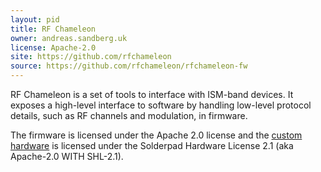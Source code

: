 ```yaml
---
layout: pid
title: RF Chameleon
owner: andreas.sandberg.uk
license: Apache-2.0
site: https://github.com/rfchameleon
source: https://github.com/rfchameleon/rfchameleon-fw
---
```


RF Chameleon is a set of tools to interface with ISM-band devices. It
exposes a high-level interface to software by handling low-level
protocol details, such as RF channels and modulation, in firmware.

The firmware is licensed under the Apache 2.0 license and the
[custom hardware](https://github.com/rfchameleon/rfchameleon-hw) is
licensed under the Solderpad Hardware License 2.1 (aka Apache-2.0 WITH
SHL-2.1).
